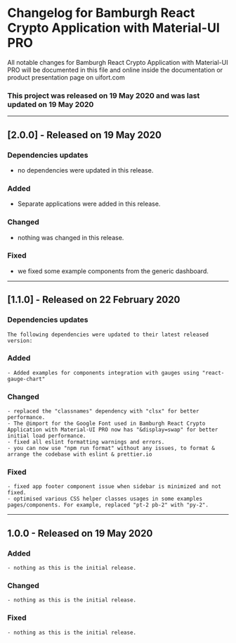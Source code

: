 # Changelog for Bamburgh React Crypto Application with Material-UI PRO

All notable changes for Bamburgh React Crypto Application with Material-UI PRO will be documented in this file and online inside the documentation or product presentation page on uifort.com

### This project was released on 19 May 2020 and was last updated on 19 May 2020

----------------------------------------------

## [2.0.0] - Released on 19 May 2020

### Dependencies updates

- no dependencies were updated in this release.

### Added
- Separate applications were added in this release.
### Changed

- nothing was changed in this release.

### Fixed

- we fixed some example components from the generic dashboard.

----------------------------------------------

## [1.1.0] - Released on  22 February 2020

### Dependencies updates
    The following dependencies were updated to their latest released version:


### Added
    - Added examples for components integration with gauges using "react-gauge-chart"
### Changed
    - replaced the "classnames" dependency with "clsx" for better performance.
    - The @import for the Google Font used in Bamburgh React Crypto Application with Material-UI PRO now has "&display=swap" for better initial load performance.
    - fixed all eslint formatting warnings and errors.
    - you can now use "npm run format" without any issues, to format & arrange the codebase with eslint & prettier.io
### Fixed
    - fixed app footer component issue when sidebar is minimized and not fixed.
    - optimised various CSS helper classes usages in some examples pages/components. For example, replaced "pt-2 pb-2" with "py-2".

----------------------------------------------

## 1.0.0 - Released on 19 May 2020

### Added

    - nothing as this is the initial release.

### Changed

    - nothing as this is the initial release.

### Fixed

    - nothing as this is the initial release.
